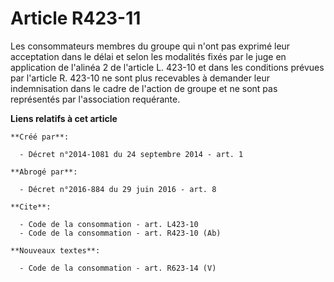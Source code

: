 # Article R423-11

Les consommateurs membres du groupe qui n'ont pas exprimé leur acceptation dans le délai et selon les modalités fixés par le
juge en application de l'alinéa 2 de l'article L. 423-10 et dans les conditions prévues par l'article R. 423-10 ne sont plus
recevables à demander leur indemnisation dans le cadre de l'action de groupe et ne sont pas représentés par l'association
requérante.

**Liens relatifs à cet article**

	**Créé par**:

	  - Décret n°2014-1081 du 24 septembre 2014 - art. 1

	**Abrogé par**:

	  - Décret n°2016-884 du 29 juin 2016 - art. 8

	**Cite**:

	  - Code de la consommation - art. L423-10
	  - Code de la consommation - art. R423-10 (Ab)

	**Nouveaux textes**:

	  - Code de la consommation - art. R623-14 (V)
